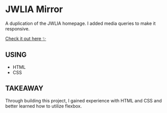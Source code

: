 # JWLIA Mirror
A duplication of the JWLIA homepage. I added media queries to make it responsive.

[Check it out here :sparkles:](https://jwliamirror.netlify.app)

## USING 
- HTML
- CSS

## TAKEAWAY
Through building this project, I gained experience with HTML and CSS and better learned how to utilize flexbox.
